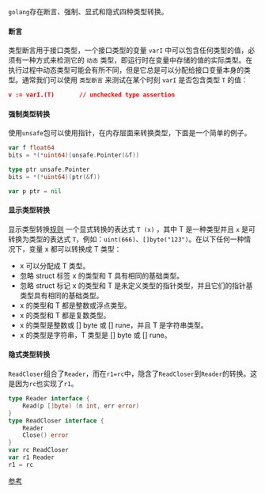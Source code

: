 `golang`存在断言、强制、显式和隐式四种类型转换。
#### 断言
类型断言用于接口类型，一个接口类型的变量 `varI` 中可以包含任何类型的值，必须有一种方式来检测它的 `动态` 类型，即运行时在变量中存储的值的实际类型。在执行过程中动态类型可能会有所不同，但是它总是可以分配给接口变量本身的类型。通常我们可以使用 `类型断言` 来测试在某个时刻 `varI` 是否包含类型 `T` 的值：
```json
v := varI.(T)       // unchecked type assertion
```
#### 强制类型转换
使用`unsafe`包可以使用指针，在内存层面来转换类型，下面是一个简单的例子。
```go
var f float64
bits = *(*uint64)(unsafe.Pointer(&f))

type ptr unsafe.Pointer
bits = *(*uint64)(ptr(&f))

var p ptr = nil
```
#### 显示类型转换
显示类型转换[规则](https://go.dev/ref/spec#Conversions)
一个显式转换的表达式 `T (x)` ，其中 T 是一种类型并且 `x` 是可转换为类型的表达式 `T`，例如：`uint(666)`、`[]byte("123")`。在以下任何一种情况下，变量 x 都可以转换成 T 类型：

- x 可以分配成 T 类型。
- 忽略 struct 标签 x 的类型和 T 具有相同的基础类型。
- 忽略 struct 标记 x 的类型和 T 是未定义类型的指针类型，并且它们的指针基类型具有相同的基础类型。
- x 的类型和 T 都是整数或浮点类型。
- x 的类型和 T 都是复数类型。
- x 的类型是整数或 [] byte 或 [] rune，并且 T 是字符串类型。
- x 的类型是字符串，T 类型是 [] byte 或 [] rune。
#### 隐式类型转换
`ReadCloser`组合了`Reader`，而在`r1=rc`中，隐含了`ReadCloser`到`Reader`的转换。这是因为`rc`也实现了`r1`。
```go
type Reader interface {
    Read(p []byte) (n int, err error)
}
type ReadCloser interface {
    Reader
    Close() error
}
var rc ReadCloser
var r1 Reader
r1 = rc
```
[参考](https://learnku.com/articles/42797)
